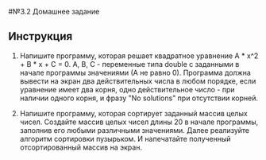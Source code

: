 #№3.2 Домашнее задание

## Инструкция
1) Напишите программу, которая решает квадратное уравнение A * x^2 + B * x + C = 0. A, B, C - переменные типа double с заданными в начале программы значениями (А не равно 0). Программа должна вывести на экран два действительных числа в любом порядке, если уравнение имеет два корня, одно действительное число - при наличии одного корня, и фразу "No solutions" при отсутствии корней.

2) Напишите программу, которая сортирует заданный массив целых чисел.
Создайте массив целых чисел длины 20 в начале программы, заполнив его любыми различными значениями. Далее реализуйте алгоритм сортировки пузырьком. И напечатайте полученный отсортированный массив на экран.
